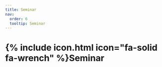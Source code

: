 ```yaml
---
title: Seminar
nav:
  order: 6
  tooltip: Seminar
---
```


# {% include icon.html icon="fa-solid fa-wrench" %}Seminar
